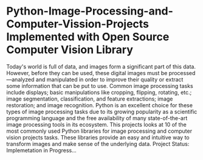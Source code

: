 # Python-Image-Processing-and-Computer-Vission-Projects Implemented with Open Source Computer Vision Library
Today's world is full of data, and images form a significant part of this data. However, before they can be used, these digital images must be processed—analyzed and manipulated in order to improve their quality or extract some information that can be put to use.
Common image processing tasks include displays; basic manipulations like cropping, flipping, rotating, etc.; image segmentation, classification, and feature extractions; image restoration; and image recognition. Python is an excellent choice for these types of image processing tasks due to its growing popularity as a scientific programming language and the free availability of many state-of-the-art image processing tools in its ecosystem.
This projects looks at 10 of the most commonly used Python libraries for image processing and computer vision projects tasks. 
These libraries provide an easy and intuitive way to transform images and make sense of the underlying data.
Project Status: Implemetation in Progress...
